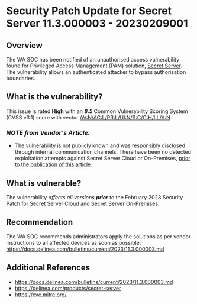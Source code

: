 # Security Patch Update for Secret Server 11.3.000003 - 20230209001

## Overview

The WA SOC has been notified of an unauthorised access vulnerability found for Privileged Access Management (PAM) solution, [Secret Server](https://delinea.com/products/secret-server). The vulnerability allows an authenticated attacker to bypass authorisation boundaries.

## What is the vulnerability?

This issue is rated **High** with an ***8.5*** Common Vulnerability Scoring System (CVSS v3.1) score with vector [AV:N/AC:L/PR:L/UI:N/S:C/C:H/I:L/A:N](https://nvd.nist.gov/vuln-metrics/cvss/v3-calculator?vector=AV:N/AC:L/PR:L/UI:N/S:C/C:H/I:L/A:N&version=3.1).

### ***NOTE from Vendor's Article:***

* The vulnerability is not publicly known and was responsibly disclosed through internal communication channels. There have been no detected exploitation attempts against Secret Server Cloud or On-Premises, [prior to the publication of this article](https://docs.delinea.com/bulletins/current/2023/11.3.000003.md).

## What is vulnerable?

The vulnerability *affects all versions* ***prior*** to the February 2023 Security Patch for Secret Server Cloud and Secret Server On-Premises.

## Recommendation

The WA SOC recommends administrators apply the solutions as per vendor instructions to all affected devices as soon as possible: <https://docs.delinea.com/bulletins/current/2023/11.3.000003.md>

## Additional References

* <https://docs.delinea.com/bulletins/current/2023/11.3.000003.md>
* <https://delinea.com/products/secret-server>
* <https://cve.mitre.org/>
